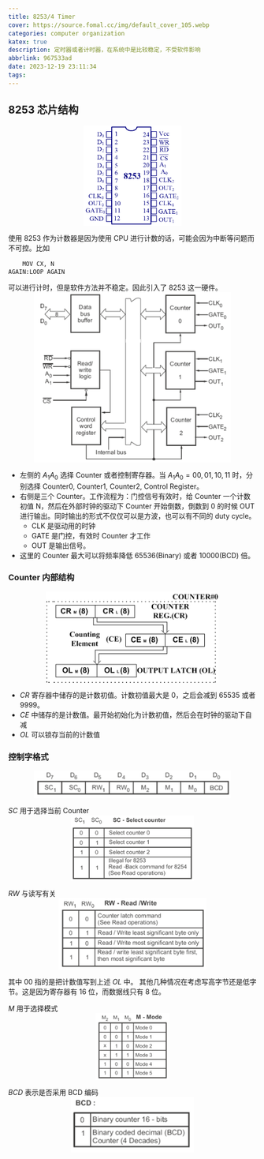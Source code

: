 ```yaml
---
title: 8253/4 Timer
cover: https://source.fomal.cc/img/default_cover_105.webp
categories: computer organization
katex: true
description: 定时器或者计时器，在系统中是比较稳定，不受软件影响
abbrlink: 967533ad
date: 2023-12-19 23:11:34
tags:
---
```

## 8253 芯片结构
<img src='../../figure/计算机组成笔记/8253-4-Timer/8253芯片结构.png' width=200 style="display: block; margin-left: auto; margin-right: auto;">

使用 8253 作为计数器是因为使用 CPU 进行计数的话，可能会因为中断等问题而不可控。比如
```8086
    MOV CX, N
AGAIN:LOOP AGAIN
```

可以进行计时，但是软件方法并不稳定。因此引入了 8253 这一硬件。
<img src='../../figure/计算机组成笔记/8253-4-Timer/8253接脚.png' width=400 style="display: block; margin-left: auto; margin-right: auto;">

* 左侧的 $A_1A_0$ 选择 Counter 或者控制寄存器。当 $A_1A_0=00,01,10,11$ 时，分别选择 Counter0, Counter1, Counter2, Control Register。
* 右侧是三个 Counter。工作流程为：门控信号有效时，给 Counter 一个计数初值 N，然后在外部时钟的驱动下 Counter 开始倒数，倒数到 0 的时候 OUT 进行输出。同时输出的形式不仅仅可以是方波，也可以有不同的 duty cycle。
  * CLK 是驱动用的时钟
  * GATE 是门控，有效时 Counter 才工作
  * OUT 是输出信号。
* 这里的 Counter 最大可以将频率降低 $65536$(Binary) 或者 $10000$(BCD) 倍。

### Counter 内部结构
<img src='../../figure/计算机组成笔记/8253-4-Timer/counter内部结构.png' width=350 style="display: block; margin-left: auto; margin-right: auto;">

* $CR$ 寄存器中储存的是计数初值。计数初值最大是 $0$，之后会减到 $65535$ 或者 $9999$。
* $CE$ 中储存的是计数值。最开始初始化为计数初值，然后会在时钟的驱动下自减
* $OL$ 可以锁存当前的计数值

### 控制字格式
<img src='../../figure/计算机组成笔记/8253-4-Timer/控制寄存器格式.png' width=400 style="display: block; margin-left: auto; margin-right: auto;">

$SC$ 用于选择当前 Counter
<img src='../../figure/计算机组成笔记/8253-4-Timer/counter选择.png' width=250 style="display: block; margin-left: auto; margin-right: auto;">

$RW$ 与读写有关
<img src='../../figure/计算机组成笔记/8253-4-Timer/读写控制.png' width=300 style="display: block; margin-left: auto; margin-right: auto;">

其中 00 指的是把计数值写到上述 $OL$ 中。
其他几种情况在考虑写高字节还是低字节。这是因为寄存器有 $16$ 位，而数据线只有 $8$ 位。

$M$ 用于选择模式
<img src='../../figure/计算机组成笔记/8253-4-Timer/模式选择.png' width=150 style="display: block; margin-left: auto; margin-right: auto;">

$BCD$ 表示是否采用 BCD 编码
<img src='../../figure/计算机组成笔记/8253-4-Timer/编码模式.png' width=250 style="display: block; margin-left: auto; margin-right: auto;">

